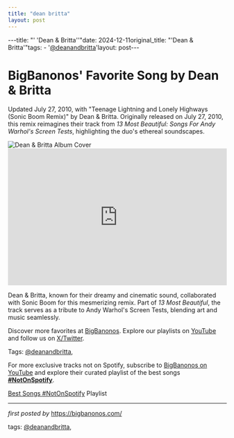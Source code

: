 ```yaml
---
title: "dean britta"
layout: post
---
```

---title: "' 'Dean & Britta''"date: 2024-12-11original_title: "'Dean & Britta'"tags:  - '[@deanandbritta](/tags/deanandbritta/)'layout: post---<!-- Post Title --><h1 >BigBanonos' Favorite Song by Dean & Britta</h1> <!-- Introductory Text --><p >Updated July 27, 2010, with "Teenage Lightning and Lonely Highways (Sonic Boom Remix)" by Dean & Britta. Originally released on July 27, 2010, this remix reimagines their track from *13 Most Beautiful: Songs For Andy Warhol's Screen Tests*, highlighting the duo's ethereal soundscapes.</p> <!-- Featured Image --><div > <img src="https://magnetmagazine.com/wp-content/uploads/2009/01/dean-brita.jpg" alt="Dean & Britta Album Cover" /></div> <!-- YouTube Video Embed --><div > <iframe width="100%" height="315" src="https://www.youtube.com/embed/E9r_p779wiA" title="Dean & Britta - Teenage Lightning (And Lonely Highways) (Sonic Boom Remix)" frameborder="0" allow="accelerometer; autoplay; clipboard-write; encrypted-media; gyroscope; picture-in-picture; web-share" referrerpolicy="strict-origin-when-cross-origin" allowfullscreen></iframe></div> <!-- Song Information --><div > <p>Dean & Britta, known for their dreamy and cinematic sound, collaborated with Sonic Boom for this mesmerizing remix. Part of *13 Most Beautiful*, the track serves as a tribute to Andy Warhol's Screen Tests, blending art and music seamlessly.</p></div> <!-- Footer Links --><div > <p>Discover more favorites at <a href="https://bigbanonos.com/" target="_blank">BigBanonos</a>. Explore our playlists on <a href="https://www.youtube.com/[@BigBanonos](/tags/BigBanonos/)" target="_blank">YouTube</a> and follow us on <a href="https://x.com/bigbanonos" target="_blank">X/Twitter</a>.</p></div> <!-- Tags --><p >Tags: [@deanandbritta](/tags/deanandbritta/),</p><!--Subscribe and Playlist Links--><div>    <p>For more exclusive tracks not on Spotify, subscribe to <a href="https://www.youtube.com/[@BigBanonos](/tags/BigBanonos/)" target="_blank">BigBanonos on YouTube</a> and explore their curated playlist of the best songs <strong>[#NotOnSpotify](/tags/NotOnSpotify/)</strong>.</p>    <p><a href="https://www.youtube.com/playlist?list=PLtuNtuTatqI0kFahUCbtbfenC_ET5O_tr" target="_blank">Best Songs [#NotOnSpotify](/tags/NotOnSpotify/) Playlist<br /></a></p></div><hr /><p><em>first posted by</em> <a href="https://bigbanonos.com/" rel="noopener" target="_new">https://bigbanonos.com/</a></p><p>tags: [@deanandbritta](/tags/deanandbritta/),</p>